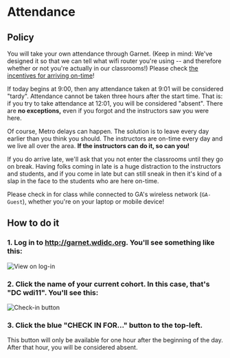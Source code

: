 # Attendance

## Policy

You will take your own attendance through Garnet. (Keep in mind: We've designed it so that we can tell what wifi router you're using -- and therefore whether or not you're actually in our classrooms!) Please check [the incentives for arriving on-time](incentives.md#attendance)!

If today begins at 9:00, then any attendance taken at 9:01 will be considered "tardy". Attendance cannot be taken three hours after the start time. That is: if you try to take attendance at 12:01, you will be considered "absent". There are **no exceptions,** even if you forgot and the instructors saw you were here.

Of course, Metro delays can happen. The solution is to leave every day earlier than you think you should. The instructors are on-time every day and we live all over the area. **If the instructors can do it, so can you!**

If you do arrive late, we'll ask that you not enter the classrooms until they go on break. Having folks coming in late is a huge distraction to the instructors and students, and if you come in late but can still sneak in then it's kind of a slap in the face to the students who are here on-time.

Please check in for class while connected to GA's wireless network (`GA-Guest`), whether you're on your laptop or mobile device!

## How to do it

### 1. Log in to http://garnet.wdidc.org. You'll see something like this:

![View on log-in](http://i.imgur.com/zOuHGdS.png)

### 2. Click the name of your current cohort. In this case, that's "DC wdi11". You'll see this:

![Check-in button](http://imgur.com/6HFj8lq.png)

### 3. Click the blue "CHECK IN FOR..." button to the top-left.

This button will only be available for one hour after the beginning of the day. After that hour, you will be considered absent.
